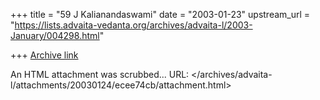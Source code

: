 +++
title = "59 J Kalianandaswami"
date = "2003-01-23"
upstream_url = "https://lists.advaita-vedanta.org/archives/advaita-l/2003-January/004298.html"

+++
[Archive link](https://lists.advaita-vedanta.org/archives/advaita-l/2003-January/004298.html)

An HTML attachment was scrubbed...
URL: </archives/advaita-l/attachments/20030124/ecee74cb/attachment.html>
